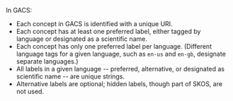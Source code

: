 In GACS:

* Each concept in GACS is identified with a unique URI.
* Each concept has at least one preferred label, either tagged by language or
  designated as a scientific name.
* Each concept has only one preferred label per language.  (Different language
  tags for a given language, such as `en-us` and `en-gb`, designate separate
  languages.)
* All labels in a given language -- preferred, alternative, or designated
  as scientific name -- are unique strings.
* Alternative labels are optional; hidden labels, though part of SKOS, are not used.

